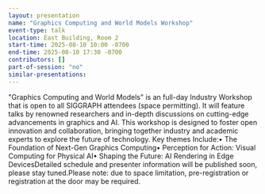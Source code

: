 ```yaml
---
layout: presentation
name: "Graphics Computing and World Models Workshop"
event-type: talk
location: East Building, Room 2
start-time: 2025-08-10 10:00 -0700
end-time: 2025-08-10 17:30 -0700
contributors: []
part-of-session: "no"
similar-presentations:
---
```


"Graphics Computing and World Models" is an full-day Industry Workshop that is open to all SIGGRAPH attendees (space permitting). It will feature talks by renowned researchers and in-depth discussions on cutting-edge advancements in graphics and AI. This workshop is designed to foster open innovation and collaboration, bringing together industry and academic experts to explore the future of technology. Key themes Include:•	The Foundation of Next-Gen Graphics Computing•	Perception for Action: Visual Computing for Physical AI•	Shaping the Future: AI Rendering in Edge DevicesDetailed schedule and presenter information will be published soon, please stay tuned.Please note: due to space limitation, pre-registration or registration at the door may be required.
